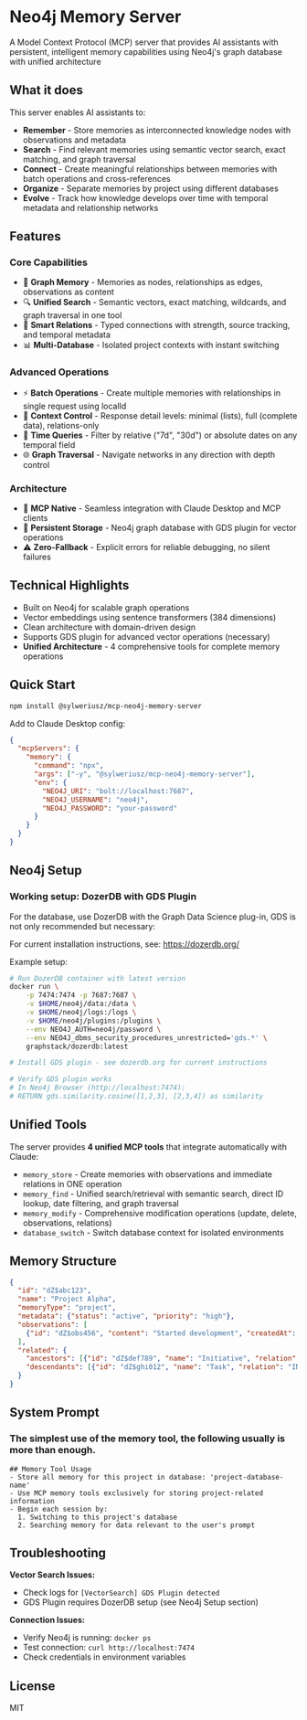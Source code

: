 # Neo4j Memory Server

A Model Context Protocol (MCP) server that provides AI assistants with persistent, intelligent memory capabilities using Neo4j's graph database with unified architecture

## What it does

This server enables AI assistants to:
- **Remember** - Store memories as interconnected knowledge nodes with observations and metadata
- **Search** - Find relevant memories using semantic vector search, exact matching, and graph traversal
- **Connect** - Create meaningful relationships between memories with batch operations and cross-references
- **Organize** - Separate memories by project using different databases
- **Evolve** - Track how knowledge develops over time with temporal metadata and relationship networks

## Features

### Core Capabilities
- 🧠 **Graph Memory** - Memories as nodes, relationships as edges, observations as content
- 🔍 **Unified Search** - Semantic vectors, exact matching, wildcards, and graph traversal in one tool
- 🔗 **Smart Relations** - Typed connections with strength, source tracking, and temporal metadata
- 📊 **Multi-Database** - Isolated project contexts with instant switching

### Advanced Operations  
- ⚡ **Batch Operations** - Create multiple memories with relationships in single request using localId
- 🎯 **Context Control** - Response detail levels: minimal (lists), full (complete data), relations-only
- 📅 **Time Queries** - Filter by relative ("7d", "30d") or absolute dates on any temporal field
- 🌐 **Graph Traversal** - Navigate networks in any direction with depth control

### Architecture
- 🚀 **MCP Native** - Seamless integration with Claude Desktop and MCP clients
- 💾 **Persistent Storage** - Neo4j graph database with GDS plugin for vector operations
- ⚠️ **Zero-Fallback** - Explicit errors for reliable debugging, no silent failures

## Technical Highlights

- Built on Neo4j for scalable graph operations
- Vector embeddings using sentence transformers (384 dimensions)
- Clean architecture with domain-driven design
- Supports GDS plugin for advanced vector operations (necessary)
- **Unified Architecture** - 4 comprehensive tools for complete memory operations

## Quick Start

```bash
npm install @sylweriusz/mcp-neo4j-memory-server
```

Add to Claude Desktop config:

```json
{
  "mcpServers": {
    "memory": {
      "command": "npx",
      "args": ["-y", "@sylweriusz/mcp-neo4j-memory-server"],
      "env": {
        "NEO4J_URI": "bolt://localhost:7687",
        "NEO4J_USERNAME": "neo4j", 
        "NEO4J_PASSWORD": "your-password"
      }
    }
  }
}
```

## Neo4j Setup

### Working setup: DozerDB with GDS Plugin

For the database, use DozerDB with the Graph Data Science plug-in, GDS is not only recommended but necessary:

For current installation instructions, see: https://dozerdb.org/

Example setup:
```bash
# Run DozerDB container with latest version
docker run \
    -p 7474:7474 -p 7687:7687 \
    -v $HOME/neo4j/data:/data \
    -v $HOME/neo4j/logs:/logs \
    -v $HOME/neo4j/plugins:/plugins \
    --env NEO4J_AUTH=neo4j/password \
    --env NEO4J_dbms_security_procedures_unrestricted='gds.*' \
    graphstack/dozerdb:latest

# Install GDS plugin - see dozerdb.org for current instructions

# Verify GDS plugin works
# In Neo4j Browser (http://localhost:7474):
# RETURN gds.similarity.cosine([1,2,3], [2,3,4]) as similarity
```

## Unified Tools

The server provides **4 unified MCP tools** that integrate automatically with Claude:

- `memory_store` - Create memories with observations and immediate relations in ONE operation
- `memory_find` - Unified search/retrieval with semantic search, direct ID lookup, date filtering, and graph traversal
- `memory_modify` - Comprehensive modification operations (update, delete, observations, relations)
- `database_switch` - Switch database context for isolated environments

## Memory Structure

```json
{
  "id": "dZ$abc123",
  "name": "Project Alpha", 
  "memoryType": "project",
  "metadata": {"status": "active", "priority": "high"},
  "observations": [
    {"id": "dZ$obs456", "content": "Started development", "createdAt": "2025-06-08T10:00:00Z"}
  ],
  "related": {
    "ancestors": [{"id": "dZ$def789", "name": "Initiative", "relation": "PART_OF", "distance": 1}],
    "descendants": [{"id": "dZ$ghi012", "name": "Task", "relation": "INCLUDES", "distance": 1}]
  }
}
```

## System Prompt

### The simplest use of the memory tool, the following usually is more than enough.

```
## Memory Tool Usage
- Store all memory for this project in database: 'project-database-name'
- Use MCP memory tools exclusively for storing project-related information
- Begin each session by:
  1. Switching to this project's database
  2. Searching memory for data relevant to the user's prompt

```


## Troubleshooting

**Vector Search Issues:**
- Check logs for `[VectorSearch] GDS Plugin detected`
- GDS Plugin requires DozerDB setup (see Neo4j Setup section)

**Connection Issues:**
- Verify Neo4j is running: `docker ps`
- Test connection: `curl http://localhost:7474`
- Check credentials in environment variables

## License

MIT